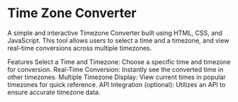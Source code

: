 # Time Zone Converter
A simple and interactive Timezone Converter built using HTML, CSS, and JavaScript. This tool allows users to select a time and a timezone, and view real-time conversions across multiple timezones.

Features
Select a Time and Timezone: Choose a specific time and timezone for conversion.
Real-Time Conversion: Instantly see the converted time in other timezones.
Multiple Timezone Display: View current times in popular timezones for quick reference.
API Integration (optional): Utilizes an API to ensure accurate timezone data.
